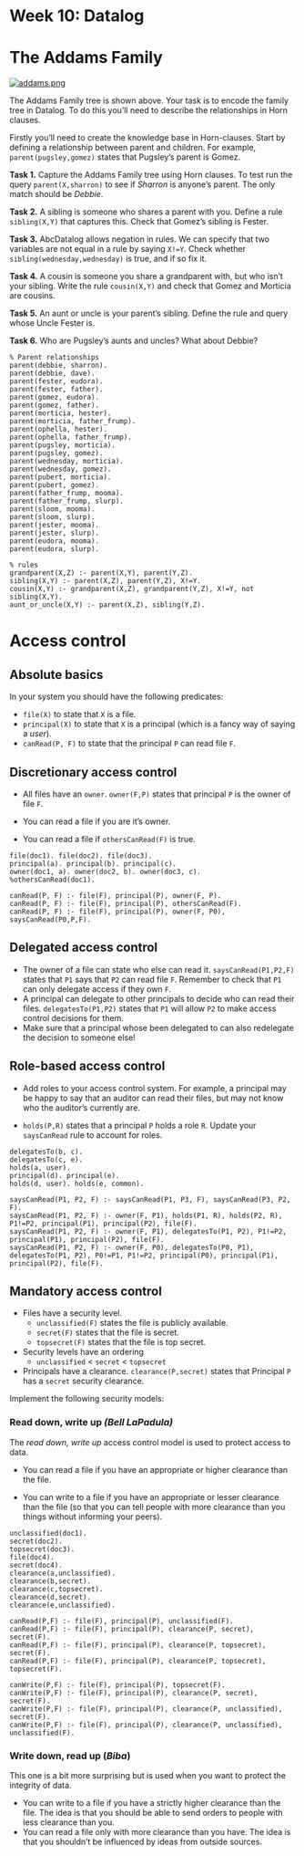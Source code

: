 # Week 10: Datalog

# The Addams Family



[![addams.png](https://github.com/cs-uob/software-tools/raw/main/10-sql/lab/addams.png)](https://github.com/cs-uob/software-tools/blob/main/10-sql/lab/addams.png)

The Addams Family tree is shown above. Your task is to encode the family tree in Datalog. To do this you’ll need to describe the relationships in Horn clauses.

Firstly you’ll need to create the knowledge base in Horn-clauses. Start by defining a relationship between parent and children. For example, `parent(pugsley,gomez)` states that Pugsley’s parent is Gomez.

**Task 1.** Capture the Addams Family tree using Horn clauses. To test run the query `parent(X,sharron)` to see if *Sharron* is anyone’s parent. The only match should be *Debbie*.

**Task 2.** A sibling is someone who shares a parent with you. Define a rule `sibling(X,Y)` that captures this. Check that Gomez’s sibling is Fester.

**Task 3.** AbcDatalog allows negation in rules. We can specify that two variables are not equal in a rule by saying `X!=Y`. Check whether `sibling(wednesday,wednesday)` is true, and if so fix it.

**Task 4.** A cousin is someone you share a grandparent with, but who isn’t your sibling. Write the rule `cousin(X,Y)` and check that Gomez and Morticia are cousins.

**Task 5.** An aunt or uncle is your parent’s sibling. Define the rule and query whose Uncle Fester is.

**Task 6.** Who are Pugsley’s aunts and uncles? What about Debbie?

```
% Parent relationships
parent(debbie, sharron).
parent(debbie, dave).
parent(fester, eudora).
parent(fester, father).
parent(gomez, eudora).
parent(gomez, father).
parent(morticia, hester).
parent(morticia, father_frump).
parent(ophella, hester).
parent(ophella, father_frump).
parent(pugsley, morticia).
parent(pugsley, gomez).
parent(wednesday, morticia).
parent(wednesday, gomez).
parent(pubert, morticia).
parent(pubert, gomez).
parent(father_frump, mooma).
parent(father_frump, slurp).
parent(sloom, mooma).
parent(sloom, slurp).
parent(jester, mooma).
parent(jester, slurp).
parent(eudora, mooma).
parent(eudora, slurp).

% rules
grandparent(X,Z) :- parent(X,Y), parent(Y,Z).
sibling(X,Y) :- parent(X,Z), parent(Y,Z), X!=Y.
cousin(X,Y) :- grandparent(X,Z), grandparent(Y,Z), X!=Y, not sibling(X,Y).
aunt_or_uncle(X,Y) :- parent(X,Z), sibling(Y,Z).
```

# Access control

## Absolute basics

In your system you should have the following predicates:

- `file(X)` to state that `X` is a file.
- `principal(X)` to state that `X` is a principal (which is a fancy way of saying a *user*).
- `canRead(P, F)` to state that the principal `P` can read file `F`.

## Discretionary access control

- All files have an `owner`. `owner(F,P)` states that principal `P` is the owner of file `F`.

- You can read a file if you are it’s owner.

- You can read a file if `othersCanRead(F)` is true.

```
file(doc1). file(doc2). file(doc3).
principal(a). principal(b). principal(c).
owner(doc1, a). owner(doc2, b). owner(doc3, c).
%othersCanRead(doc1).

canRead(P, F) :- file(F), principal(P), owner(F, P).
canRead(P, F) :- file(F), principal(P), othersCanRead(F).
canRead(P, F) :- file(F), principal(P), owner(F, P0), saysCanRead(P0,P,F).
```

## Delegated access control

- The owner of a file can state who else can read it. `saysCanRead(P1,P2,F)` states that `P1` says that `P2` can read file `F`. Remember to check that `P1` can only delegate access if they own `F`.
- A principal can delegate to other principals to decide who can read their files. `delegatesTo(P1,P2)` states that `P1` will allow `P2` to make access control decisions for them.
- Make sure that a principal whose been delegated to can also redelegate the decision to someone else!

## Role-based access control

- Add roles to your access control system. For example, a principal may be happy to say that an auditor can read their files, but may not know who the auditor’s currently are.

- `holds(P,R)` states that a principal `P` holds a role `R`. Update your `saysCanRead` rule to account for roles.

```
delegatesTo(b, c).
delegatesTo(c, e).
holds(a, user).
principal(d). principal(e).
holds(d, user). holds(e, common).

saysCanRead(P1, P2, F) :- saysCanRead(P1, P3, F), saysCanRead(P3, P2, F).
saysCanRead(P1, P2, F) :- owner(F, P1), holds(P1, R), holds(P2, R), P1!=P2, principal(P1), principal(P2), file(F).
saysCanRead(P1, P2, F) :- owner(F, P1), delegatesTo(P1, P2), P1!=P2, principal(P1), principal(P2), file(F).
saysCanRead(P1, P2, F) :- owner(F, P0), delegatesTo(P0, P1), delegatesTo(P1, P2), P0!=P1, P1!=P2, principal(P0), principal(P1), principal(P2), file(F).
```

## Mandatory access control

- Files have a security level.
  - `unclassified(F)` states the file is publicly available.
  - `secret(F)` states that the file is secret.
  - `topsecret(F)` states that the file is top secret.
- Security levels have an ordering
  - `unclassified` < `secret` < `topsecret`
- Principals have a clearance. `clearance(P,secret)` states that Principal `P` has a `secret` security clearance.

Implement the following security models:

### Read down, write up *(Bell LaPadula)*

The *read down, write up* access control model is used to protect access to data.

- You can read a file if you have an appropriate or higher clearance than the file.

- You can write to a file if you have an appropriate or lesser clearance than the file (so that you can tell people with more clearance than you things without informing your peers).

```
unclassified(doc1).
secret(doc2).
topsecret(doc3).
file(doc4).
secret(doc4).
clearance(a,unclassified).
clearance(b,secret).
clearance(c,topsecret).
clearance(d,secret).
clearance(e,unclassified).

canRead(P,F) :- file(F), principal(P), unclassified(F).
canRead(P,F) :- file(F), principal(P), clearance(P, secret), secret(F).
canRead(P,F) :- file(F), principal(P), clearance(P, topsecret), secret(F).
canRead(P,F) :- file(F), principal(P), clearance(P, topsecret), topsecret(F).

canWrite(P,F) :- file(F), principal(P), topsecret(F).
canWrite(P,F) :- file(F), principal(P), clearance(P, secret), secret(F).
canWrite(P,F) :- file(F), principal(P), clearance(P, unclassified), secret(F).
canWrite(P,F) :- file(F), principal(P), clearance(P, unclassified), unclassified(F).
```

### Write down, read up (*Biba*)

This one is a bit more surprising but is used when you want to protect the integrity of data.

- You can write to a file if you have a strictly higher clearance than the file. The idea is that you should be able to send orders to people with less clearance than you.
- You can read a file only with more clearance than you have. The idea is that you shouldn’t be influenced by ideas from outside sources.

